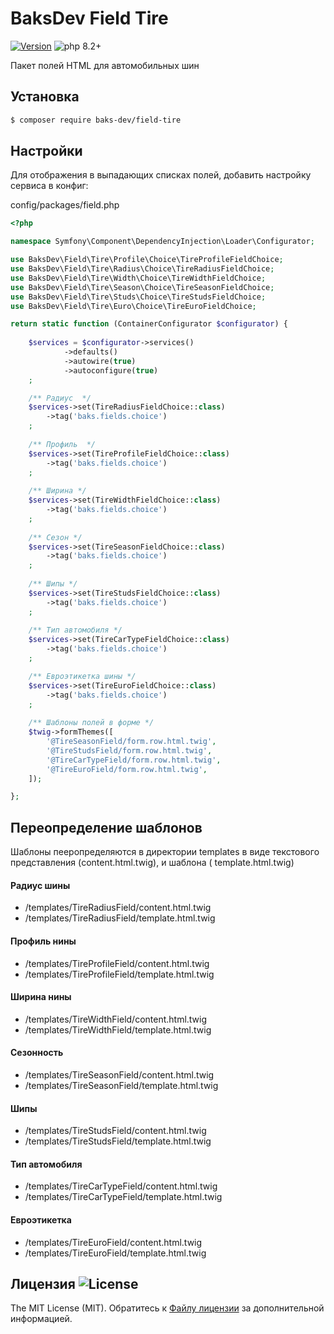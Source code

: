 # BaksDev Field Tire

[![Version](https://img.shields.io/badge/version-7.0.17-blue)](https://github.com/baks-dev/field-tire/releases)
![php 8.2+](https://img.shields.io/badge/php-min%208.1-red.svg)

Пакет полей HTML для автомобильных шин

## Установка

``` bash
$ composer require baks-dev/field-tire
```

## Настройки

Для отображения в выпадающих списках полей, добавить настройку сервиса в конфиг:

config/packages/field.php

``` php
<?php

namespace Symfony\Component\DependencyInjection\Loader\Configurator;

use BaksDev\Field\Tire\Profile\Choice\TireProfileFieldChoice;
use BaksDev\Field\Tire\Radius\Choice\TireRadiusFieldChoice;
use BaksDev\Field\Tire\Width\Choice\TireWidthFieldChoice;
use BaksDev\Field\Tire\Season\Choice\TireSeasonFieldChoice;
use BaksDev\Field\Tire\Studs\Choice\TireStudsFieldChoice;
use BaksDev\Field\Tire\Euro\Choice\TireEuroFieldChoice;

return static function (ContainerConfigurator $configurator) {
	
	$services = $configurator->services()
            ->defaults()
            ->autowire(true)
            ->autoconfigure(true)
	;

	/** Радиус  */
	$services->set(TireRadiusFieldChoice::class)
		->tag('baks.fields.choice')
	;
	
	/** Профиль  */
	$services->set(TireProfileFieldChoice::class)
		->tag('baks.fields.choice')
	;
	
	/** Ширина */
	$services->set(TireWidthFieldChoice::class)
		->tag('baks.fields.choice')
	;
	
	/** Сезон */
	$services->set(TireSeasonFieldChoice::class)
		->tag('baks.fields.choice')
	;
	
	/** Шипы */
	$services->set(TireStudsFieldChoice::class)
		->tag('baks.fields.choice')
	;
	
	/** Тип автомобиля */
	$services->set(TireCarTypeFieldChoice::class)
		->tag('baks.fields.choice')
	;

	/** Евроэтикетка шины */
	$services->set(TireEuroFieldChoice::class)
		->tag('baks.fields.choice')
	;
	
	/** Шаблоны полей в форме */
	$twig->formThemes([
		'@TireSeasonField/form.row.html.twig',
		'@TireStudsField/form.row.html.twig',
		'@TireCarTypeField/form.row.html.twig',
		'@TireEuroField/form.row.html.twig',
	]);

};

```

## Переопределение шаблонов

Шаблоны пееропределяются в директории templates в виде текстового представления (content.html.twig), и шаблона (
template.html.twig)

#### Радиус шины

- /templates/TireRadiusField/content.html.twig
- /templates/TireRadiusField/template.html.twig

#### Профиль нины

- /templates/TireProfileField/content.html.twig
- /templates/TireProfileField/template.html.twig

#### Ширина нины

- /templates/TireWidthField/content.html.twig
- /templates/TireWidthField/template.html.twig

#### Сезонность

- /templates/TireSeasonField/content.html.twig
- /templates/TireSeasonField/template.html.twig

#### Шипы

- /templates/TireStudsField/content.html.twig
- /templates/TireStudsField/template.html.twig

#### Тип автомобиля

- /templates/TireCarTypeField/content.html.twig
- /templates/TireCarTypeField/template.html.twig

#### Евроэтикетка

- /templates/TireEuroField/content.html.twig
- /templates/TireEuroField/template.html.twig


## Лицензия ![License](https://img.shields.io/badge/MIT-green)

The MIT License (MIT). Обратитесь к [Файлу лицензии](LICENSE.md) за дополнительной информацией.

